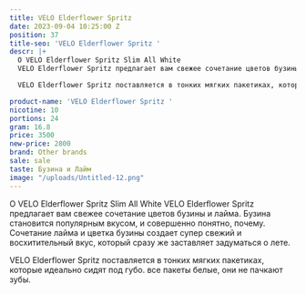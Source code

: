 ```yaml
---
title: VELO Elderflower Spritz
date: 2023-09-04 10:25:00 Z
position: 37
title-seo: 'VELO Elderflower Spritz '
descr: |+
  О VELO Elderflower Spritz Slim All White
  VELO Elderflower Spritz предлагает вам свежее сочетание цветов бузины и лайма. Бузина становится популярным вкусом, и совершенно понятно, почему. Сочетание лайма и цветка бузины создает супер свежий и восхитительный вкус, который сразу же заставляет задуматься о лете.

  VELO Elderflower Spritz поставляется в тонких мягких пакетиках, которые идеально сидят под губо. все пакеты белые, они не пачкают зубы.

product-name: 'VELO Elderflower Spritz '
nicotine: 10
portions: 24
gram: 16.8
price: 3500
new-price: 2800
brand: Other brands
sale: sale
taste: Бузина и Лайм
image: "/uploads/Untitled-12.png"
---
```


О VELO Elderflower Spritz Slim All White
VELO Elderflower Spritz предлагает вам свежее сочетание цветов бузины и лайма. Бузина становится популярным вкусом, и совершенно понятно, почему. Сочетание лайма и цветка бузины создает супер свежий и восхитительный вкус, который сразу же заставляет задуматься о лете.

VELO Elderflower Spritz поставляется в тонких мягких пакетиках, которые идеально сидят под губо. все пакеты белые, они не пачкают зубы.

